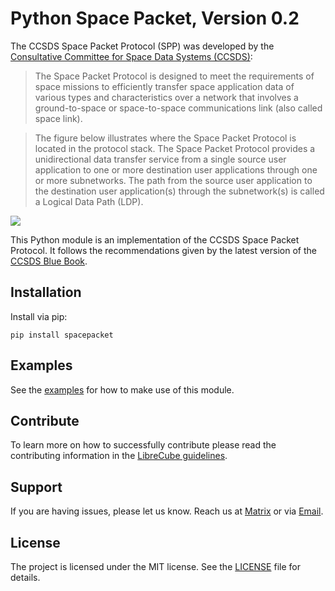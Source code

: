 # Python Space Packet, Version 0.2

The CCSDS Space Packet Protocol (SPP) was developed by the
[Consultative Committee for Space Data Systems (CCSDS)](https://public.ccsds.org):

> The Space Packet Protocol is designed to meet the requirements of space missions to
efficiently transfer space application data of various types and characteristics over a network that involves a ground-to-space or space-to-space communications link (also called
space link).

>The figure below illustrates where the Space Packet Protocol is located in the protocol stack. The Space Packet Protocol provides a unidirectional data transfer service from a single source user application to one or more destination user applications through one or more subnetworks. The path from the source user application to the destination user application(s) through the subnetwork(s) is called a Logical Data Path (LDP).

![](docs/assets/protocol_configuration.png)

This Python module is an implementation of the CCSDS Space Packet Protocol.
It follows the recommendations given by the latest version of the [CCSDS Blue Book](docs/133x0b1c2.pdf).

## Installation

Install via pip:

```
pip install spacepacket
```

## Examples

See the [examples](./examples/README.md) for how to make use of this module.

## Contribute

To learn more on how to successfully contribute please read the contributing
information in the [LibreCube guidelines](https://gitlab.com/librecube/guidelines).

## Support

If you are having issues, please let us know. Reach us at
[Matrix](https://app.element.io/#/room/#librecube.org:matrix.org)
or via [Email](mailto:info@librecube.org).

## License

The project is licensed under the MIT license. See the [LICENSE](./LICENSE.txt) file for details.
